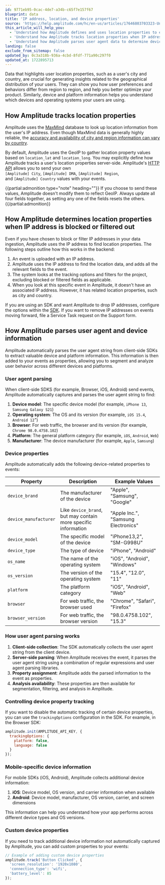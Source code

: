 ```yaml
---
id: 9771eb95-0cac-4de7-a34b-c65f7e157f67
blueprint: data
title: 'IP address, location, and device properties'
source: 'https://help.amplitude.com/hc/en-us/articles/17646803703323-Understand-IP-address-and-location-properties'
this_article_will_help_you:
  - 'Understand how Amplitude defines and uses location properties to enhance your analyses'
  - 'Understand how Amplitude tracks location properties when IP addresses are blocked or filtered out'
  - 'Understand how Amplitude parses user agent data to determine device and platform information'
landing: false
exclude_from_sitemap: false
updated_by: 0c3a318b-936a-4cbd-8fdf-771a90c297f0
updated_at: 1722895713
---
```

Data that highlights user location properties, such as a user's city and country, are crucial for generating insights related to the geographical distribution of your users. They can show you how user preferences and behaviors differ from region to region, and help you better optimize your product. Similarly, device and platform information helps you understand which devices and operating systems your users are using.

## How Amplitude tracks location properties

Amplitude uses the [MaxMind](https://www.maxmind.com/en/home) database to look up location information from the user's IP address. Even though MaxMind data is generally highly reliable, the [accuracy and availability of city and region information can vary by country](https://www.maxmind.com/en/geoip2-city-accuracy-comparison?country=&resolution=50).

By default, Amplitude uses the GeoIP to gather location property values based on `location_lat` and `location_long`. You may explicitly define how Amplitude tracks a user's location properties server-side. Amplitude's [HTTP API](/docs/apis/analytics/http-v2) allows you to send your own `[Amplitude] City`, `[Amplitude] DMA`, `[Amplitude] Region`, and `[Amplitude] Country` values with your events.

{{partial:admonition type="note" heading=""}}
If you choose to send these values, Amplitude doesn't modify them to reflect GeoIP. Always update all four fields together, as setting any one of the fields resets the others.
{{/partial:admonition}}

## How Amplitude determines location properties when IP address is blocked or filtered out

Even if you have chosen to block or filter IP addresses in your data ingestion, Amplitude uses the IP address to find location properties. The following steps outline how this works in the backend:

1. An event is uploaded with an IP address.
2. Amplitude uses the IP address to find the location data, and adds all the relevant fields to the event.
3. The system looks at the tracking options and filters for the project, excluding blocked or filtered fields as applicable.
4. When you look at this specific event in Amplitude, it doesn't have an associated IP address. However, it has related location properties, such as city and country.

If you are using an SDK and want Amplitude to drop IP addresses, configure the options within the [SDK](/docs/sdks/analytics). If you want to remove IP addresses on events moving forward, file a Service Task request on the Support form.

## How Amplitude parses user agent and device information

Amplitude automatically parses the user agent string from client-side SDKs to extract valuable device and platform information. This information is then added to your events as properties, allowing you to segment and analyze user behavior across different devices and platforms.

### User agent parsing

When client-side SDKS (for example, Browser, iOS, Android) send events, Amplitude automatically captures and parses the user agent string to find:

1. **Device model**: The specific device model (for example, `iPhone 13`, `Samsung Galaxy S21`)
2. **Operating system**: The OS and its version (for example, `iOS 15.4`, `Android 12`")
3. **Browser**: For web traffic, the browser and its version (for example, `Chrome 98.0.4758.102`)
4. **Platform**: The general platform category (for example, `iOS`, `Android`, `Web`)
5. **Manufacturer**: The device manufacturer (for example, `Apple`, `Samsung`)

### Device properties

Amplitude automatically adds the following device-related properties to events:

| Property              | Description                                                        | Example Values                      |
| --------------------- | ------------------------------------------------------------------ | ----------------------------------- |
| `device_brand`        | The manufacturer of the device                                     | "Apple", "Samsung", "Google"        |
| `device_manufacturer` | Like `device_brand`, but may contain more specific information | "Apple Inc.", "Samsung Electronics" |
| `device_model`        | The specific model of the device                                   | "iPhone13,2", "SM-G998U"            |
| `device_type`         | The type of device                                                 | "iPhone", "Android"                 |
| `os_name`             | The name of the operating system                                   | "iOS", "Android", "Windows"         |
| `os_version`          | The version of the operating system                                | "15.4", "12.0", "11"                |
| `platform`            | The platform category                                              | "iOS", "Android", "Web"             |
| `browser`             | For web traffic, the browser used                                  | "Chrome", "Safari", "Firefox"       |
| `browser_version`     | For web traffic, the browser version                               | "98.0.4758.102", "15.3"             |

### How user agent parsing works

1. **Client-side collection**: The SDK automatically collects the user agent string from the client device.
2. **Server-side parsing**: When Amplitude receives the event, it parses the user agent string using a combination of regular expressions and user agent parsing libraries.
3. **Property assignment**: Amplitude adds the parsed information to the event as properties.
4. **Analysis availability**: These properties are then available for segmentation, filtering, and analysis in Amplitude.

### Controlling device property tracking

If you want to disable the automatic tracking of certain device properties, you can use the `trackingOptions` configuration in the SDK. For example, in the Browser SDK:

```javascript
amplitude.init(AMPLITUDE_API_KEY, {
  trackingOptions: {
    platform: false,
    language: false
  }
});
```

### Mobile-specific device information

For mobile SDKs (iOS, Android), Amplitude collects additional device information:

1. **iOS**: Device model, OS version, and carrier information when available
2. **Android**: Device model, manufacturer, OS version, carrier, and screen dimensions

This information can help you understand how your app performs across different device types and OS versions.

### Custom device properties

If you need to track additional device information not automatically captured by Amplitude, you can add custom properties to your events:

```javascript
// Example of adding custom device properties
amplitude.track('Button Clicked', {
  'screen_resolution': '1920x1080',
  'connection_type': 'wifi',
  'battery_level': 85
});
```